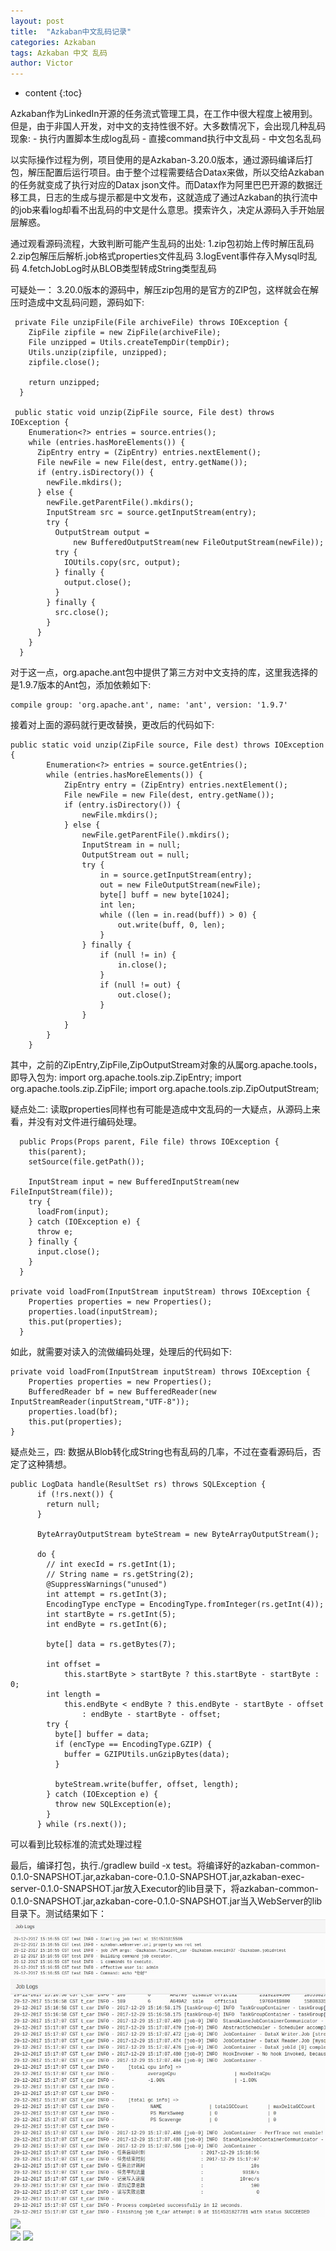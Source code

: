 ```yaml
---
layout: post
title:  "Azkaban中文乱码记录"
categories: Azkaban
tags: Azkaban 中文 乱码
author: Victor
---
```


* content
{:toc}

<p>Azkaban作为LinkedIn开源的任务流式管理工具，在工作中很大程度上被用到。但是，由于非国人开发，对中文的支持性很不好。大多数情况下，会出现几种乱码现象:
-  执行内置脚本生成log乱码
-  直接command执行中文乱码
-  中文包名乱码
</p>
<p>以实际操作过程为例，项目使用的是Azkaban-3.20.0版本，通过源码编译后打包，解压配置后运行项目。由于整个过程需要结合Datax来做，所以交给Azkaban的任务就变成了执行对应的Datax json文件。而Datax作为阿里巴巴开源的数据迁移工具，日志的生成与提示都是中文发布，这就造成了通过Azkaban的执行流中的job来看log却看不出乱码的中文是什么意思。摸索许久，决定从源码入手开始层层解惑。</p>
通过观看源码流程，大致判断可能产生乱码的出处:
1.zip包初始上传时解压乱码
2.zip包解压后解析.job格式properties文件乱码
3.logEvent事件存入Mysql时乱码
4.fetchJobLog时从BLOB类型转成String类型乱码

可疑处一：
3.20.0版本的源码中，解压zip包用的是官方的ZIP包，这样就会在解压时造成中文乱码问题，源码如下:
```
 private File unzipFile(File archiveFile) throws IOException {
    ZipFile zipfile = new ZipFile(archiveFile);
    File unzipped = Utils.createTempDir(tempDir);
    Utils.unzip(zipfile, unzipped);
    zipfile.close();

    return unzipped;
  }
  
 public static void unzip(ZipFile source, File dest) throws IOException {
    Enumeration<?> entries = source.entries();
    while (entries.hasMoreElements()) {
      ZipEntry entry = (ZipEntry) entries.nextElement();
      File newFile = new File(dest, entry.getName());
      if (entry.isDirectory()) {
        newFile.mkdirs();
      } else {
        newFile.getParentFile().mkdirs();
        InputStream src = source.getInputStream(entry);
        try {
          OutputStream output =
              new BufferedOutputStream(new FileOutputStream(newFile));
          try {
            IOUtils.copy(src, output);
          } finally {
            output.close();
          }
        } finally {
          src.close();
        }
      }
    }
  }
```
对于这一点，org.apache.ant包中提供了第三方对中文支持的库，这里我选择的是1.9.7版本的Ant包，添加依赖如下:
```
compile group: 'org.apache.ant', name: 'ant', version: '1.9.7'
```
接着对上面的源码就行更改替换，更改后的代码如下:
```
public static void unzip(ZipFile source, File dest) throws IOException {
        Enumeration<?> entries = source.getEntries();
        while (entries.hasMoreElements()) {
            ZipEntry entry = (ZipEntry) entries.nextElement();
            File newFile = new File(dest, entry.getName());
            if (entry.isDirectory()) {
                newFile.mkdirs();
            } else {
                newFile.getParentFile().mkdirs();
                InputStream in = null;
                OutputStream out = null;
                try {
                    in = source.getInputStream(entry);
                    out = new FileOutputStream(newFile);
                    byte[] buff = new byte[1024];
                    int len;
                    while ((len = in.read(buff)) > 0) {
                        out.write(buff, 0, len);
                    }
                } finally {
                    if (null != in) {
                        in.close();
                    }
                    if (null != out) {
                        out.close();
                    }
                }
            }
        }
    }
```
其中，之前的ZipEntry,ZipFile,ZipOutputStream对象的从属org.apache.tools，即导入包为:
import org.apache.tools.zip.ZipEntry;
import org.apache.tools.zip.ZipFile;
import org.apache.tools.zip.ZipOutputStream;

疑点处二:
读取properties同样也有可能是造成中文乱码的一大疑点，从源码上来看，并没有对文件进行编码处理。
```
  public Props(Props parent, File file) throws IOException {
    this(parent);
    setSource(file.getPath());

    InputStream input = new BufferedInputStream(new FileInputStream(file));
    try {
      loadFrom(input);
    } catch (IOException e) {
      throw e;
    } finally {
      input.close();
    }
  }
  
private void loadFrom(InputStream inputStream) throws IOException {
    Properties properties = new Properties();
    properties.load(inputStream);
    this.put(properties);
  }
```
如此，就需要对读入的流做编码处理，处理后的代码如下:
```
private void loadFrom(InputStream inputStream) throws IOException {
    Properties properties = new Properties();
    BufferedReader bf = new BufferedReader(new InputStreamReader(inputStream,"UTF-8"));
    properties.load(bf);
    this.put(properties);
}
```
疑点处三，四:
数据从Blob转化成String也有乱码的几率，不过在查看源码后，否定了这种猜想。
```
public LogData handle(ResultSet rs) throws SQLException {
      if (!rs.next()) {
        return null;
      }

      ByteArrayOutputStream byteStream = new ByteArrayOutputStream();

      do {
        // int execId = rs.getInt(1);
        // String name = rs.getString(2);
        @SuppressWarnings("unused")
        int attempt = rs.getInt(3);
        EncodingType encType = EncodingType.fromInteger(rs.getInt(4));
        int startByte = rs.getInt(5);
        int endByte = rs.getInt(6);

        byte[] data = rs.getBytes(7);

        int offset =
            this.startByte > startByte ? this.startByte - startByte : 0;
        int length =
            this.endByte < endByte ? this.endByte - startByte - offset
                : endByte - startByte - offset;
        try {
          byte[] buffer = data;
          if (encType == EncodingType.GZIP) {
            buffer = GZIPUtils.unGzipBytes(data);
          }

          byteStream.write(buffer, offset, length);
        } catch (IOException e) {
          throw new SQLException(e);
        }
      } while (rs.next());
```
可以看到比较标准的流式处理过程

最后，编译打包，执行./gradlew build -x test。将编译好的azkaban-common-0.1.0-SNAPSHOT.jar,azkaban-core-0.1.0-SNAPSHOT.jar,azkaban-exec-server-0.1.0-SNAPSHOT.jar放入Executor的lib目录下，将azkaban-common-0.1.0-SNAPSHOT.jar,azkaban-core-0.1.0-SNAPSHOT.jar当入WebServer的lib目录下。测试结果如下：  
![](https://github.com/V-I-C-T-O-R/V-I-C-T-O-R.github.io/blob/master/pic/zh_cn_1.png)  
![](https://github.com/V-I-C-T-O-R/V-I-C-T-O-R.github.io/blob/master/pic/zh_cn_2.png)  
![](https://V-I-C-T-O-R.github.io/pic/zh_cn_1.png)  
![](https://V-I-C-T-O-R.github.io/pic/zh_cn_2.png)
![](https://gw.alicdn.com/tfs/TB1yLBduDqWBKNjSZFAXXanSpXa-800-600.gif)
